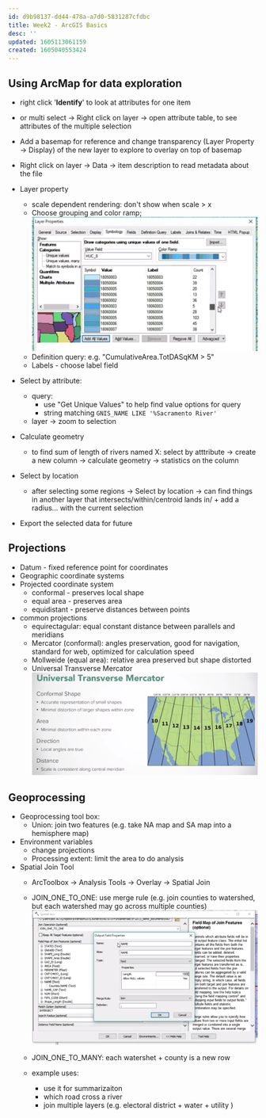 ```yaml
---
id: d9b98137-dd44-478a-a7d0-5831287cfdbc
title: Week2 - ArcGIS Basics
desc: ''
updated: 1605113061159
created: 1605040553424
---
```


## Using ArcMap for data exploration

- right click '**Identify**' to look at attributes for one item
- or multi select -> Right click on layer -> open attribute table, to see attributes of the multiple selection 
- Add a basemap for reference and change transparency (Layer Property -> Display) of the new layer to explore to overlay on top of basemap
- Right click on layer -> Data -> item description to read metadata about the file
- Layer property
    - scale dependent rendering: don't show when scale > x 
    - Choose grouping and color ramp;
        ![](/assets/images/2020-11-10-15-54-03.png)
    - Definition query: 
        e.g. "CumulativeArea.TotDASqKM > 5" 
    - Labels - choose label field 

- Select by attribute:
    - query:
        - use "Get Unique Values" to help find value options for query 
        - string matching `GNIS_NAME LIKE '%Sacramento River'`
    - layer -> zoom to selection 
- Calculate geometry
    - to find sum of length of rivers named X: 
        select by atttribute ->  create a new column -> calculate geometry -> statistics on the column
- Select by location 
    - after selecting some regions -> Select by location -> can find things in another layer that intersects/within/centroid lands in/ + add a radius... with the current selection 
- Export the selected data for future 

## Projections 

- Datum - fixed reference point for coordinates 
- Geographic coordinate systems
- Projected coordinate system 
    - conformal - preserves local shape
    - equal area - preserves area
    - equidistant - preserve distances between points 
- common projections
    - equirectagular: equal constant distance between parallels and meridians 
    - Mercator (conformal): angles preservation, good for navigation, standard for web, optimized for calculation speed
    - Mollweide (equal area): relative area preserved but shape distorted 
    - Universal Transverse Mercator 
        ![](/assets/images/2020-11-10-17-23-26.png)

## Geoprocessing

- Geoprocessing tool box:
    - Union: join two features (e.g. take NA map and SA map into a hemisphere map)
- Environment variables
    - change projections
    - Processing extent: limit the area to do analysis
- Spatial Join Tool
    - ArcToolbox -> Analysis Tools -> Overlay -> Spatial Join
    - JOIN_ONE_TO_ONE: use merge rule (e.g. join counties to watershed, but each watershed may go across multiple counties)
        ![](/assets/images/2020-11-11-09-16-56.png)
    - JOIN_ONE_TO_MANY: each watershet + county is a new row 

    - example uses: 
        - use it for summarizaiton 
        - which road cross a river 
        - join multiple layers (e.g. electoral district + water + utility )